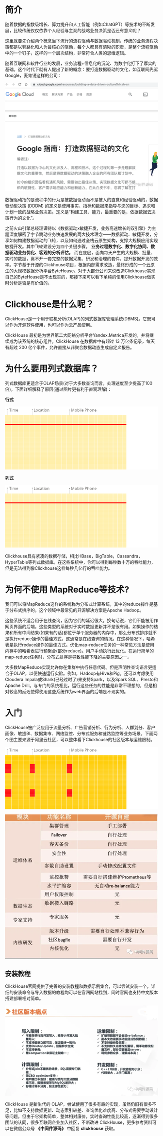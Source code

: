 # 简介

随着数据的指数级增长、算力提升和人工智能（例如ChatGPT）等技术的不断发展，比较传统仅仅依靠个人经验与主观的战略业务决策是否还有意义呢？

这里就要先介绍两个概念当下流行的流程驱动与数据驱动机制，传统的业务流程决策都是以套路化和人为最核心的驱动，每个人都具有清晰的职责，是整个流程驱动中的一个钉子，这样的一个层次结构，非常符合人类的思维逻辑。

随着互联网和软件行业的发展，业务流程+信息化的沉淀、为数字化打下了厚实的基础。这个时代下就有人提出了新的概念：要打造数据驱动的文化，如互联网先驱Google，麦肯锡这样的公司：

![图片](/img/chapter_post/img_5.png)

数据驱动指的是流程中的行为是被数据驱动而不是被人的直觉和经验驱动的，数据驱动型决策 (DDDM) 的定义是使用事实、指标和数据来指导与您的目标、追求和计划一致的战略业务决策。定义是“构建工具、能力，最重要的是，依据数据去决策行为的文化”。

之前火山引擎总经理谭待以《数据驱动x敏捷开发，业务高速增长的双引擎》为主题深度解密了字节跳动业务快速发展的两大技术理念——数据驱动、敏捷开发，分享如何构建数据驱动的飞轮，以及如何通过全栈云原生架构，支撑大规模应用实现敏捷开发。其中飞轮建设分为四个关键步骤， **业务过程数字化、数字化协同、数据驱动业务优化、客观的分析评估。** 而在底层，面向每天产生的大规模、批量、实时的数据，离不开一套完整的数据采集、研发和治理的套件，提升数据开发的效率。字节基于开源的Clickhouse项目，根据内部需求改造，最终形成的一个云原生的大规模数据分析平台ByteHouse。对于大部分公司来说改造Clickhouse实现自己的ByteHouse是不太现实的，那接下来可以看下单纯的使用Clickhouse做实时分析是否是有价值的。

# Clickhouse是什么呢？

ClickHouse是一个用于联机分析(OLAP)的列式数据库管理系统(DBMS)。它既可以作为开源软件使用，也可以作为云产品使用。

ClickHouse 最初是为世界第二大网络分析平台Yandex.Metrica开发的，并将继续成为该系统的核心组件。ClickHouse 在数据库中有超过 13 万亿条记录，每天有超过 200 亿个事件，允许直接从非聚合数据动态生成自定义报告。

# 为什么要用列式数据库？

列式数据库更适合于OLAP场景(对于大多数查询而言，处理速度至少提高了100倍)，下面详细解释了原因(通过图片更有利于直观理解)：

**行式**

![图片](/img/chapter_post/img_6.png)

**列式**

![图片](/img/chapter_post/img_7.png)

Clickhouse具有紧凑的数据存储，相比HBase，BigTable，Cassandra，HyperTable等列式数据库。在这些系统中，你可以得到每秒数十万的吞吐能力，但是无法得到像Clickhouse这样每秒几亿行的吞吐能力。

# 为何不使用 MapReduce等技术?

我们可以将MapReduce这样的系统称为分布式计算系统，其中的reduce操作是基于分布式排序的。这个领域中最常见的开源解决方案是Apache Hadoop。

这些系统不适合用于在线查询，因为它们的延迟很大。换句话说，它们不能被用作网页界面的后端。这些类型的系统对于实时数据更新并不是很有用。如果操作的结果和所有中间结果(如果有的话)都位于单个服务器的内存中，那么分布式排序就不是执行reduce操作的最佳方式，这通常是在线查询的情况。在这种情况下，哈希表是执行reduce操作的最佳方式。优化map-reduce任务的一种常见方法是使用内存中的哈希表进行预聚合(部分reduce)。用户手动执行此优化。在运行简单的map-reduce任务时，分布式排序是导致性能下降的主要原因之一。

大多数MapReduce实现允许你在集群中执行任意代码。但是声明性查询语言更适合于OLAP，以便快速运行实验。例如，Hadoop有Hive和Pig。还可以考虑使用Cloudera Impala或Shark(已经过时了)来支持Spark，以及Spark SQL、Presto和Apache Drill。与专门的系统相比，运行这些任务的性能是非常不理想的，但是相对较高的延迟使得使用这些系统作为web界面的后端是不现实的。

# 入门

ClickHouse被广泛应用于流量分析、广告营销分析、行为分析、人群划分、客户画像、敏捷BI、数据集市、网络监控、分布式服务和链路监控等业务场景。下面两个图主要来源于阿里云社区，可以整体看下Clickhouse的社区版本与运维限制。

![图片](/img/chapter_post/img_8.png)

![图片](/img/chapter_post/img_9.png)

## 安装教程

ClickHouse官网提供了完善的安装教程和数据示例集合，可以尝试安装一个，详细的安装命令与导入数据的教程均可以在官网网站找到，同时官网也支持中文版本搭建部署相对简单。

![图片](/img/chapter_post/img_10.png)

ClickHouse 是新生代的 OLAP，尝试使用了很多有趣的实现，虽然仍旧有很多不足，比如不支持数据更新、动态索引较差、查询优化难度高、分布式需要手动设计等问题。但由于它架构简单，整体相对廉价，实时查询性能比较高，逐渐得到很多团队的认同，很多互联网企业加入社区，不断改进 ClickHouse，更多参考资料可以在微信公众号 **《中间件源码》** 中回复 **clickhouse** 获取。